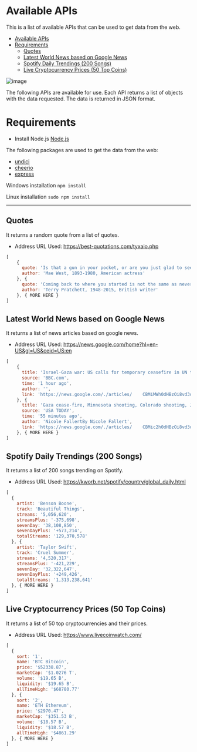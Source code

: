 # Available APIs
This is a list of available APIs that can be used to get data from the web.

- [Available APIs](#available-apis)
- [Requirements](#requirements)
  - [Quotes](#quotes)
  - [Latest World News based on Google News](#latest-world-news-based-on-google-news)
  - [Spotify Daily Trendings (200 Songs)](#spotify-daily-trendings-200-songs)
  - [Live Cryptocurrency Prices (50 Top Coins)](#live-cryptocurrency-prices-50-top-coins)
 
![image](https://github.com/johnandreopoulos/Public-APIs/assets/39243722/a8377707-affa-44fe-8d69-0da12c02c850)

  
The following APIs are available for use. Each API returns a list of objects with the data requested. The data is returned in JSON format.

# Requirements
- Install Node.js [Node.js](https://nodejs.org/en/download/)
  
The following packages are used to get the data from the web:
- [undici](https://www.npmjs.com/package/undici)
- [cheerio](https://www.npmjs.com/package/cheerio)
- [express](https://www.npmjs.com/package/express)

Windows installation `npm install`

Linux installation `sudo npm install`

---

## Quotes
It returns a random quote from a list of quotes.
- Address URL Used: https://best-quotations.com/tyxaio.php
```js
[
    {
      quote: 'Is that a gun in your pocket, or are you just glad to see me?',
      author: 'Mae West, 1893-1980, American actress'
    }, {
      quote: 'Coming back to where you started is not the same as never leaving.',
      author: 'Terry Pratchett, 1948-2015, British writer'
    }, { MORE HERE }
]
```

## Latest World News based on Google News
It returns a list of news articles based on google news.
- Address URL Used: https://news.google.com/home?hl=en-US&gl=US&ceid=US:en
```js
[
    {
      title: 'Israel-Gaza war: US calls for temporary ceasefire in UN text',
      source: 'BBC.com',
      time: '1 hour ago',
      author: '',
      link: 'https://news.google.com/./articles/    CBMiMWh0dHBzOi8vd3d3LmJiYy5jb20vbmV3cy93b3JsZC11cy1jYW5hZGEtNjgzNDYwMjfSATVodH  RwczovL3d3dy5iYmMuY29tL25ld3Mvd29ybGQtdXMtY2FuYWRhLTY4MzQ2MDI3LmFtcA?hl=en-US&    gl=US&ceid=US%3Aen'
    }, {
      title: 'Gaza cease-fire, Minnesota shooting, Colorado shooting, Julian    Assange, California rain, Biden: Daily Briefing',
      source: 'USA TODAY',
      time: '55 minutes ago',
      author: 'Nicole FallertBy Nicole Fallert',
      link: 'https://news.google.com/./articles/    CBMic2h0dHBzOi8vd3d3LnVzYXRvZGF5LmNvbS9zdG9yeS9uZXdzLzIwMjQvMDIvMjAvaXNyYWVsLW  hhbWFzLWNlYXNlLWZpcmUtc2hvb3RpbmctZ3VuLWNhbGlmb3JuaWEtd2VhdGhlci83MjY2Nzg5MTAw    Ny_SAQA?hl=en-US&gl=US&ceid=US%3Aen'
    }, { MORE HERE }
]
```

## Spotify Daily Trendings (200 Songs)
It returns a list of 200 songs trending on Spotify.
- Address URL Used: https://kworb.net/spotify/country/global_daily.html 
```js
[
  {
    artist: 'Benson Boone',
    track: 'Beautiful Things',
    streams: '5,056,620',
    streamsPlus: '-375,698',
    sevenDay: '38,108,850',
    sevenDayPlus: '+573,214',
    totalStreams: '129,370,578'
  }, {
    artist: 'Taylor Swift',
    track: 'Cruel Summer',
    streams: '4,520,317',
    streamsPlus: '-421,229',
    sevenDay: '32,322,647',
    sevenDayPlus: '+249,426',
    totalStreams: '1,313,238,641'
  }, { MORE HERE }
]
```

## Live Cryptocurrency Prices (50 Top Coins)
It returns a list of 50 top cryptocurrencies and their prices.
- Address URL Used: https://www.livecoinwatch.com/
```js
[
  {
    sort: '1',
    name: 'BTC Bitcoin',
    price: '$52338.87',
    marketCap: '$1.0276 T',
    volume: '$19.65 B',
    liquidity: '$19.65 B',
    allTimeHigh: '$68780.77'
  }, {
    sort: '2',
    name: 'ETH Ethereum',
    price: '$2970.47',
    marketCap: '$351.53 B',
    volume: '$18.57 B',
    liquidity: '$18.57 B',
    allTimeHigh: '$4861.29'
  }, { MORE HERE }
]
```
